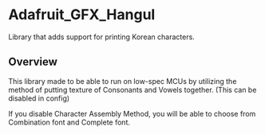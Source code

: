 # Adafruit_GFX_Hangul
Library that adds support for printing Korean characters.

## Overview

This library made to be able to run on low-spec MCUs by utilizing the method of putting texture of Consonants and Vowels together.
(This can be disabled in config)

If you disable Character Assembly Method, you will be able to choose from Combination font and Complete font.

